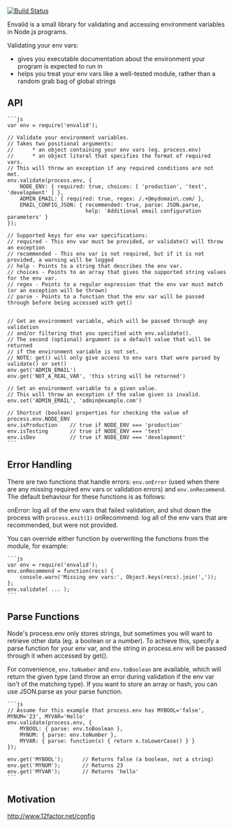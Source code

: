 [![Build Status](https://secure.travis-ci.org/af/envalid.png)](http://travis-ci.org/af/envalid)

Envalid is a small library for validating and accessing environment variables in
Node.js programs.

Validating your env vars:

* gives you executable documentation about the environment your program is expected to run in
* helps you treat your env vars like a well-tested module, rather than a random grab bag of global strings


## API

    ```js
    var env = require('envalid');

    // Validate your environment variables.
    // Takes two positional arguments:
    //      * an object containing your env vars (eg. process.env)
    //      * an object literal that specifies the format of required vars.
    // This will throw an exception if any required conditions are not met.
    env.validate(process.env, {
        NODE_ENV: { required: true, choices: [ 'production', 'test', 'development' ] },
        ADMIN_EMAIL: { required: true, regex: /.+@mydomain\.com/ },
        EMAIL_CONFIG_JSON: { recommended: true, parse: JSON.parse,
                             help: 'Additional email configuration parameters' }
    });

    // Supported keys for env var specifications:
    // required - This env var must be provided, or validate() will throw an exception
    // recommended - This env var is not required, but if it is not provided, a warning will be logged
    // help - Points to a string that describes the env var.
    // choices - Points to an array that gives the supported string values for the env var.
    // regex - Points to a regular expression that the env var must match (or an exception will be thrown)
    // parse - Points to a function that the env var will be passed through before being accessed with get()


    // Get an environment variable, which will be passed through any validation
    // and/or filtering that you specified with env.validate().
    // The second (optional) argument is a default value that will be returned
    // if the environment variable is not set.
    // NOTE: get() will only give access to env vars that were parsed by validate() or set()
    env.get('ADMIN_EMAIL')
    env.get('NOT_A_REAL_VAR', 'this string will be returned')

    // Set an environment variable to a given value.
    // This will throw an exception if the value given is invalid.
    env.set('ADMIN_EMAIL', 'admin@example.com')

    // Shortcut (boolean) properties for checking the value of process.env.NODE_ENV
    env.isProduction    // true if NODE_ENV === 'production'
    env.isTesting       // true if NODE_ENV === 'test'
    env.isDev           // true if NODE_ENV === 'development'
    ```


## Error Handling

There are two functions that handle errors: `env.onError` (used when there are any missing
required env vars or validation errors) and `env.onRecommend`. The default behaviour for these
functions is as follows:

onError: log all of the env vars that failed validation, and shut down the process with `process.exit(1)`
onRecommend: log all of the env vars that are recommended, but were not provided.

You can override either function by overwriting the functions from the module, for example:

    ```js
    var env = require('envalid');
    env.onRecommend = function(recs) {
        console.warn('Missing env vars:', Object.keys(recs).join(','));
    };
    env.validate( ... );
    ```


## Parse Functions

Node's process.env only stores strings, but sometimes you will want to retrieve other data
(eg. a boolean or a number). To achieve this, specify a parse function for your env var, and
the string in process.env will be passed through it when accessed by get().

For convenience, `env.toNumber` and `env.toBoolean` are available, which will return the
given type (and throw an error during validation if the env var isn't of the matching type).
If you want to store an array or hash, you can use JSON.parse as your parse function.

    ```js
    // Assume for this example that process.env has MYBOOL='false', MYNUM='23', MYVAR='Hello'
    env.validate(process.env, {
        MYBOOL: { parse: env.toBoolean },
        MYNUM: { parse: env.toNumber },
        MYVAR: { parse: function(x) { return x.toLowerCase() } }
    });

    env.get('MYBOOL');      // Returns false (a boolean, not a string)
    env.get('MYNUM');       // Returns 23
    env.get('MYVAR');       // Returns 'hello'
    ```


## Motivation

http://www.12factor.net/config
